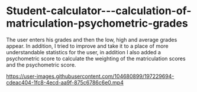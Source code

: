 # Student-calculator---calculation-of-matriculation-psychometric-grades

The user enters his grades and then the low, high and average grades appear. In addition, I tried to improve and take it to a place of more understandable statistics for the user, in addition I also added a psychometric score to calculate the weighting of the matriculation scores and the psychometric score.


https://user-images.githubusercontent.com/104680899/197229694-cdeac404-1fc8-4ecd-aa9f-875c6786c6e0.mp4

